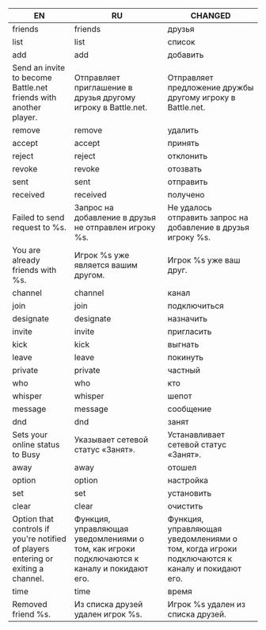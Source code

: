 | EN | RU | CHANGED |
| --- | --- | --- |
| friends | friends | друзья |
| list | list | список |
| add | add | добавить |
| Send an invite to become Battle.net friends with another player. | Отправляет приглашение в друзья другому игроку в Battle.net. | Отправляет предложение дружбы другому игроку в Battle.net. |
| remove | remove | удалить |
| accept | accept | принять |
| reject | reject | отклонить |
| revoke | revoke | отозвать |
| sent | sent | отправить |
| received | received | получено |
| Failed to send request to %s. | Запрос на добавление в друзья не отправлен игроку %s. | Не удалось отправить запрос на добавление в друзья игроку %s. |
| You are already friends with %s. | Игрок %s уже является вашим другом. | Игрок %s уже ваш друг. |
| channel | channel | канал |
| join | join | подключиться |
| designate | designate | назначить |
| invite | invite | пригласить |
| kick | kick | выгнать |
| leave | leave | покинуть |
| private | private | частный |
| who | who | кто |
| whisper | whisper | шепот |
| message | message | сообщение |
| dnd | dnd | занят |
| Sets your online status to Busy | Указывает сетевой статус «Занят». | Устанавливает сетевой статус «Занят». |
| away | away | отошел |
| option | option | настройка |
| set | set | установить |
| clear | clear | очистить |
| Option that controls if you're notified of players entering or exiting a channel. | Функция, управляющая уведомлениями о том, как игроки подключаются к каналу и покидают его. | Функция, управляющая уведомлениями о том, когда игроки подключаются к каналу и покидают его. |
| time | time | время |
| Removed friend %s. | Из списка друзей удален игрок %s. | Игрок %s удален из списка друзей. |
